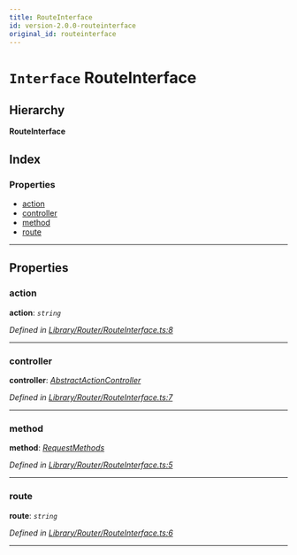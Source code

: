 ```yaml
---
title: RouteInterface
id: version-2.0.0-routeinterface
original_id: routeinterface
---
```


# `Interface` RouteInterface

## Hierarchy

**RouteInterface**

## Index

### Properties

* [action](routeinterface#action)
* [controller](routeinterface#controller)
* [method](routeinterface#method)
* [route](routeinterface#route)

---

## Properties

<a id="action"></a>

###  action

**action**: *`string`*

*Defined in [Library/Router/RouteInterface.ts:8](https://github.com/SpoonX/stix/blob/e9313e4/src/Library/Router/RouteInterface.ts#L8)*

___
<a id="controller"></a>

###  controller

**controller**: *[AbstractActionController](../classes/abstractactioncontroller)*

*Defined in [Library/Router/RouteInterface.ts:7](https://github.com/SpoonX/stix/blob/e9313e4/src/Library/Router/RouteInterface.ts#L7)*

___
<a id="method"></a>

###  method

**method**: *[RequestMethods](../enums/requestmethods)*

*Defined in [Library/Router/RouteInterface.ts:5](https://github.com/SpoonX/stix/blob/e9313e4/src/Library/Router/RouteInterface.ts#L5)*

___
<a id="route"></a>

###  route

**route**: *`string`*

*Defined in [Library/Router/RouteInterface.ts:6](https://github.com/SpoonX/stix/blob/e9313e4/src/Library/Router/RouteInterface.ts#L6)*

___

